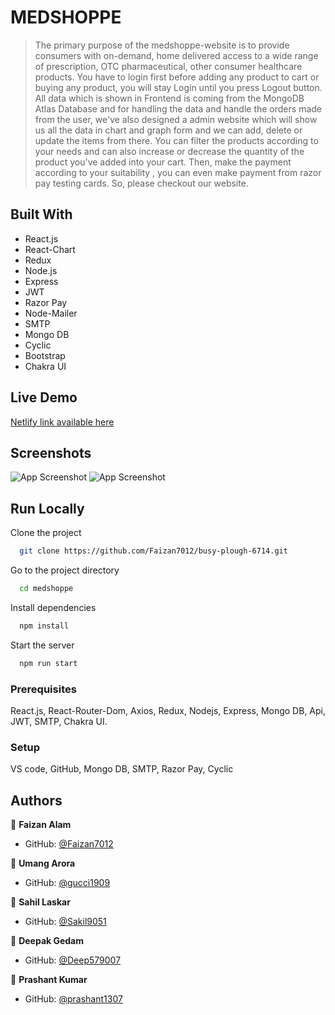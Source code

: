# MEDSHOPPE

>The primary purpose of the medshoppe-website is to provide consumers with on-demand, home delivered access to a wide range of prescription, OTC pharmaceutical, other consumer healthcare products. You have to login first before adding any product to cart or buying any product, you will stay Login until you press Logout button. All data which is shown in Frontend is coming from the MongoDB Atlas Database and for handling the data and handle the orders made from the user, we've also designed a admin website which will show us all the data in chart and graph form and we can add, delete or update the items from there. You can filter the products according to your needs and can also increase or decrease the quantity of the product you've added into your cart. Then, make the payment according to your suitability , you can even make payment from razor pay testing cards. So, please checkout our website.

## Built With

- React.js
- React-Chart
- Redux
- Node.js
- Express
- JWT
- Razor Pay
- Node-Mailer
- SMTP
- Mongo DB
- Cyclic
- Bootstrap
- Chakra UI

## Live Demo 

[Netlify link available here](https://medshoppe.netlify.app/)

## Screenshots

![App Screenshot](https://i.ibb.co/pZry8Tz/Screenshot-128.png)
![App Screenshot](https://i.ibb.co/fvxqdhv/Screenshot-129.png)


## Run Locally

Clone the project

```bash
  git clone https://github.com/Faizan7012/busy-plough-6714.git
```

Go to the project directory

```bash
  cd medshoppe
```

Install dependencies

```bash
  npm install
```

Start the server

```bash
  npm run start
```



### Prerequisites
React.js, React-Router-Dom, Axios, Redux, Nodejs, Express, Mongo DB, Api, JWT, SMTP, Chakra UI.

### Setup
VS code,
 GitHub, Mongo DB, SMTP, Razor Pay, Cyclic


## Authors

👤 **Faizan Alam**

- GitHub: [@Faizan7012](https://github.com/Faizan7012)

👤 **Umang Arora**

- GitHub: [@gucci1909](https://github.com/gucci1909)

👤 **Sahil Laskar**

- GitHub: [@Sakil9051](https://github.com/Sakil9051)

👤 **Deepak Gedam**

- GitHub: [@Deep579007](https://github.com/Deep579007)

👤 **Prashant Kumar**

- GitHub: [@prashant1307](https://github.com/prashant1307)
